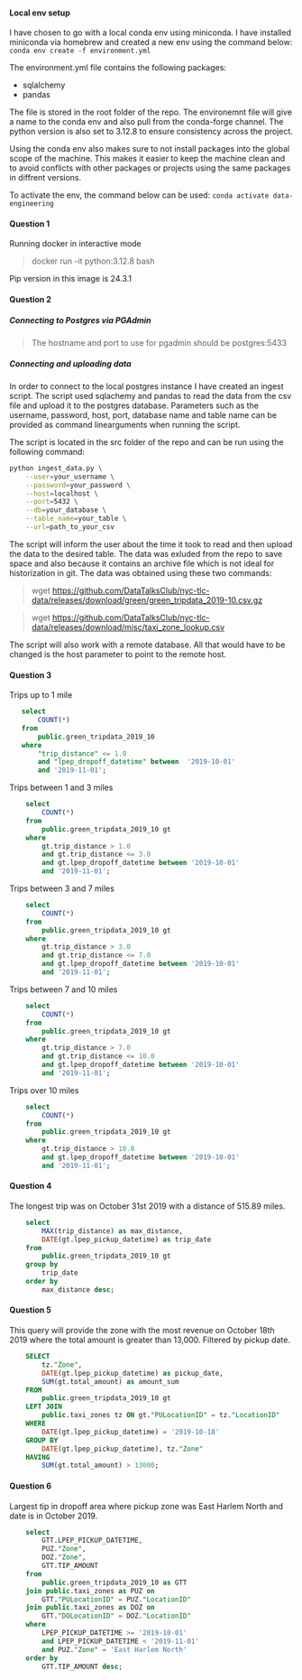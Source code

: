#### Local env setup

I have chosen to go with a local conda env using miniconda. I have installed miniconda via homebrew and created a new env using the command below:
```conda env create -f environment.yml```

The environment.yml file contains the following packages:
- sqlalchemy
- pandas

The file is stored in the root folder of the repo. 
The environemnt file will give a name to the conda env and also pull from the conda-forge channel. The python version is also set to 3.12.8 to ensure consistency across the project. 

Using the conda env also makes sure to not install packages into the global scope of the machine. This makes it easier to keep the machine clean and to avoid conflicts with other packages or projects using the same packages in diffrent versions.

To activate the env, the command below can be used:
```conda activate data-engineering```

#### Question 1 
Running docker in interactive mode
> docker run -it python:3.12.8 bash

Pip version in this image is 24.3.1

#### Question 2
##### Connecting to Postgres via PGAdmin
> The hostname and port to use for pgadmin should be postgres:5433

##### Connecting and uploading data
In order to connect to the local postgres instance I have created an ingest script. The script used sqlachemy and pandas to read the data from the csv file and upload it to the postgres database. Parameters such as the username, password, host, port, database name and table name can be provided as command linearguments when running the script.

The script is located in the src folder of the repo and can be run using the following command:
```bash
python ingest_data.py \
    --user=your_username \
    --password=your_password \
    --host=localhost \
    --port=5432 \
    --db=your_database \
    --table_name=your_table \
    --url=path_to_your_csv
```

The script will inform the user about the time it took to read and then upload the data to the desired table. 
The data was exluded from the repo to save space and also because it contains an archive file which is not ideal for historization in git. The data was obtained using these two commands: 
> wget https://github.com/DataTalksClub/nyc-tlc-data/releases/download/green/green_tripdata_2019-10.csv.gz

> wget https://github.com/DataTalksClub/nyc-tlc-data/releases/download/misc/taxi_zone_lookup.csv

The script will also work with a remote database. All that would have to be changed is the host parameter to point to the remote host.

#### Question 3

Trips up to 1 mile
 ```sql 
    select
	    COUNT(*)
    from
	    public.green_tripdata_2019_10
    where
        "trip_distance" <= 1.0
        and "lpep_dropoff_datetime" between  '2019-10-01'
        and '2019-11-01';
```
Trips between 1 and 3 miles
```sql
    select
        COUNT(*)
    from
        public.green_tripdata_2019_10 gt
    where
        gt.trip_distance > 1.0
        and gt.trip_distance <= 3.0
        and gt.lpep_dropoff_datetime between '2019-10-01'
        and '2019-11-01';
```

Trips between 3 and 7 miles
```sql
    select
        COUNT(*)
    from
        public.green_tripdata_2019_10 gt
    where
        gt.trip_distance > 3.0
        and gt.trip_distance <= 7.0
        and gt.lpep_dropoff_datetime between '2019-10-01'
        and '2019-11-01';
```

Trips between 7 and 10 miles
```sql
    select
        COUNT(*)
    from
        public.green_tripdata_2019_10 gt
    where
        gt.trip_distance > 7.0
        and gt.trip_distance <= 10.0
        and gt.lpep_dropoff_datetime between '2019-10-01'
        and '2019-11-01';
```

Trips over 10 miles
```sql
    select
        COUNT(*)
    from
        public.green_tripdata_2019_10 gt
    where
        gt.trip_distance > 10.0
        and gt.lpep_dropoff_datetime between '2019-10-01'
        and '2019-11-01';
```

#### Question 4
The longest trip was on October 31st 2019 with a distance of 515.89 miles.

```sql
    select
        MAX(trip_distance) as max_distance,
        DATE(gt.lpep_pickup_datetime) as trip_date
    from
        public.green_tripdata_2019_10 gt
    group by
        trip_date
    order by
        max_distance desc;
```

#### Question 5
This query will provide the zone with the most revenue on October 18th 2019 where the total amount is greater than 13,000. Filtered by pickup date.
```sql
    SELECT 
        tz."Zone",
        DATE(gt.lpep_pickup_datetime) as pickup_date,
        SUM(gt.total_amount) as amount_sum
    FROM 
        public.green_tripdata_2019_10 gt
    LEFT JOIN 
        public.taxi_zones tz ON gt."PULocationID" = tz."LocationID"
    WHERE 
        DATE(gt.lpep_pickup_datetime) = '2019-10-18'
    GROUP BY 
        DATE(gt.lpep_pickup_datetime), tz."Zone" 
    HAVING 
        SUM(gt.total_amount) > 13000;
```

#### Question 6
Largest tip in dropoff area where pickup zone was East Harlem North and date is in October 2019.
```sql
    select
        GTT.LPEP_PICKUP_DATETIME,
        PUZ."Zone",
        DOZ."Zone",
        GTT.TIP_AMOUNT
    from
        public.green_tripdata_2019_10 as GTT
    join public.taxi_zones as PUZ on
        GTT."PULocationID" = PUZ."LocationID"
    join public.taxi_zones as DOZ on
        GTT."DOLocationID" = DOZ."LocationID"
    where
        LPEP_PICKUP_DATETIME >= '2019-10-01'
        and LPEP_PICKUP_DATETIME < '2019-11-01'
        and PUZ."Zone" = 'East Harlem North'
    order by
	    GTT.TIP_AMOUNT desc;
```